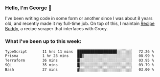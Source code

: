 ### Hello, I'm George 👋

I've been writing code in some form or another since I was about 8 years old, and recently made it my full-time job. On top of this, I maintain [Recipe Buddy](https://github.com/georgegebbett/recipe-buddy), a recipe scraper that interfaces with Grocy.  

<!--
**georgegebbett/georgegebbett** is a ✨ _special_ ✨ repository because its `README.md` (this file) appears on your GitHub profile.

Here are some ideas to get you started:

- 🔭 I’m currently working on ...
- 🌱 I’m currently learning ...
- 👯 I’m looking to collaborate on ...
- 🤔 I’m looking for help with ...
- 💬 Ask me about ...
- 📫 How to reach me: ...
- 😄 Pronouns: ...
- ⚡ Fun fact: ...
-->

### What I've been up to this week:
<!--START_SECTION:waka-->

```txt
TypeScript       11 hrs 11 mins  ██████████████████░░░░░░░   72.26 %
Prisma           1 hr 23 mins    ██▒░░░░░░░░░░░░░░░░░░░░░░   08.99 %
Terraform        36 mins         █░░░░░░░░░░░░░░░░░░░░░░░░   03.95 %
SQL              35 mins         █░░░░░░░░░░░░░░░░░░░░░░░░   03.79 %
Bash             27 mins         ▓░░░░░░░░░░░░░░░░░░░░░░░░   03.00 %
```

<!--END_SECTION:waka-->
